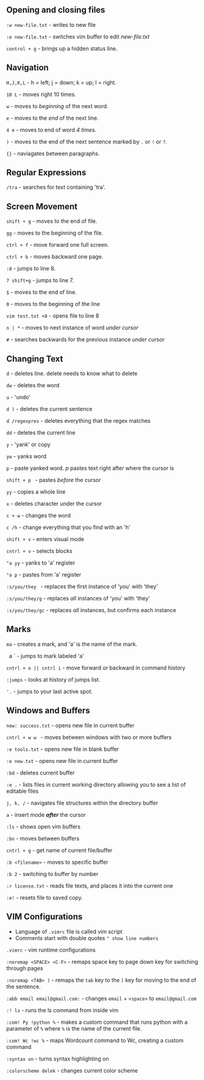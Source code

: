 ## Opening and closing files

`:w new-file.txt` - writes to new file

`:e new-file.txt` - switches vim buffer to edit *new-file.txt*

`control + g`     - brings up a hidden status line.

## Navigation

`H,J,K,L`         -  h = left; j = down; k = up; l = right.

`10 L`            - moves right 10 times.

`w`               - moves to *beginning* of the next word.

`e`               - moves to the *end* of the next line.

`4 e`             - moves to end of word *4 times*.

` ) `             - moves to the end of the next sentence marked by `.` or `!` or `?`.

` {} `            - naviagates between paragraphs.


## Regular Expressions

`/tra` 		  - searches for text containing 'tra'.

## Screen Movement

`shift + g`      - moves to the end of file.

`gg`		 - moves to the beginning of the file.

`ctrl + f` 	 - move forward one full screen.

`ctrl + b`	 - moves backward one page.

`:8` 		 - jumps to line 8.

`7 shift+g`	 - jumps to line 7.

`$` 		 - moves to the end of line.

`0`		 - moves to the beginning of the line

`vim test.txt +8` - opens file to line 8

`n | *`  	  - moves to next instance of word *under cursor*

`#` 		  - searches backwards for the previous instance *under cursor*

## Changing Text

`d`		 - deletes line. delete needs to know what to delete

`dw`		 - deletes the word

`u`		 - 'undo'

`d )`		 - deletes the current sentence

`d /regexpres`   - deletes everything that the regex matches

`dd`		 - deletes the current line

`y`		 - 'yank' or copy

`yw`		 - yanks word

`p`		 - paste yanked word. *p* pastes text right after where the cursor is

`shift + p ` 	 - pastes *before* the cursor

`yy`		 - copies a whole line

`x`		 - deletes character under the cursor

`c + w`		 - changes the word

`c /h`		 - change everything that you find with an 'h'

`shift + v`	 - enters visual mode 

`cntrl + v`	 - selects blocks

`"a yy` 	 - yanks to 'a' register

`"a p` 	 - pastes from 'a' register

`:s/you/they `  - replaces the first instance of 'you' with 'they'

`:s/you/they/g` - replaces *all* instances of 'you' with 'they'

`:s/you/they/gc` - replaces *all* instances, but confirms each instance


## Marks

`ma` 		- creates a mark, and 'a' is the name of the mark.

` `a `		- jumps to mark labeled 'a'


`cntrl + o || cntrl i` - move forward or backward in command history

`:jumps` 	       - looks at history of jumps list.

` '. ` 		       - jumps to your last active spot. 


## Windows and Buffers

`new: success.txt`    - opens new file in current buffer

`cntrl + w w `	      - moves between windows with two or more buffers

`:e tools.txt`	      - opens new file in blank buffer

`:e new.txt` 	      - opens new file in current buffer

`:bd`		      - deletes current buffer

`:e .` 		      - lists files in current working directory allowing you to see a list of editable files

`j, k, /`	      - navigates file structures within the directory buffer

`a`		      - insert mode ***after*** the cursor

`:ls` 		      - shows open vim buffers

`:bn`		      - moves between buffers

`cntrl + g`	      - get name of current file/buffer

`:b <filename>`	      - moves to specific buffer

`:b 2`		      - switching to buffer by number

`:r license.txt`      - reads file texts, and places it into the current one

`:e!`		      - resets file to saved copy.


## VIM Configurations

* Language of `.vimrc` file is called vim script
* Comments start with double quotes `" show line numbers`

`.vimrc`	     	       - vim runtime configurations

`:noremap <SPACE> <C-F>`       - remaps space key to page down key for switching through pages

`:noremap <TAB> )` 	       - remaps the `tab` key to the `)` key for moving to the end of the sentence.

`:abb email email@gmail.com:`  - changes `email` + `<space>` to `email@gmail.com`

`:! ls`			       - runs the ls command from inside vim

`:com! Py !python %`	       - makes a custom command that runs python with a parameter of `%` where `%` is the name of the current file.

`:com! Wc !wc %`	       - maps Wordcount command to Wc, creating a custom command

`:syntax on`		       - turns syntax highlighting on

`:colorscheme delek`	       - changes current color scheme



